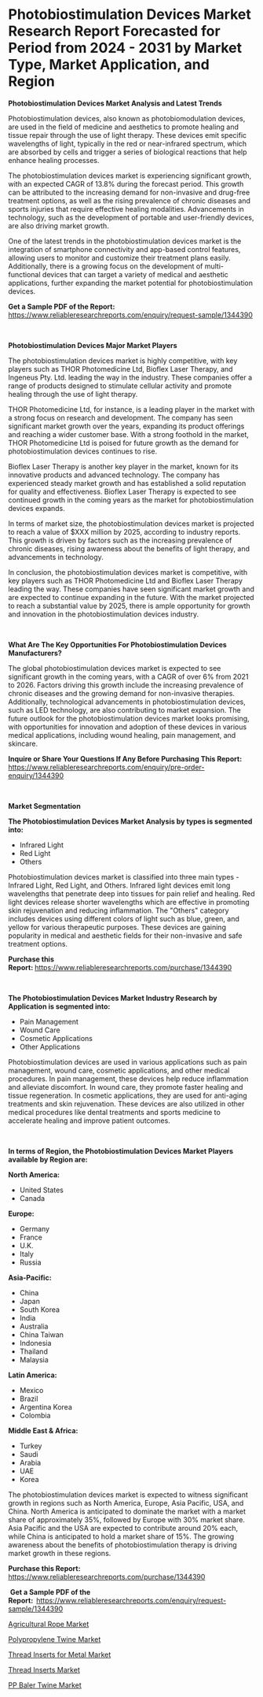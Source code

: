 <p><h1>Photobiostimulation Devices Market Research Report Forecasted for Period from 2024 -  2031 by Market Type, Market Application, and Region</h1></p><p><strong>Photobiostimulation Devices Market Analysis and Latest Trends</strong></p>
<p><p>Photobiostimulation devices, also known as photobiomodulation devices, are used in the field of medicine and aesthetics to promote healing and tissue repair through the use of light therapy. These devices emit specific wavelengths of light, typically in the red or near-infrared spectrum, which are absorbed by cells and trigger a series of biological reactions that help enhance healing processes.</p><p>The photobiostimulation devices market is experiencing significant growth, with an expected CAGR of 13.8% during the forecast period. This growth can be attributed to the increasing demand for non-invasive and drug-free treatment options, as well as the rising prevalence of chronic diseases and sports injuries that require effective healing modalities. Advancements in technology, such as the development of portable and user-friendly devices, are also driving market growth.</p><p>One of the latest trends in the photobiostimulation devices market is the integration of smartphone connectivity and app-based control features, allowing users to monitor and customize their treatment plans easily. Additionally, there is a growing focus on the development of multi-functional devices that can target a variety of medical and aesthetic applications, further expanding the market potential for photobiostimulation devices.</p></p>
<p><strong>Get a Sample PDF of the Report:&nbsp;</strong> <a href="https://www.reliableresearchreports.com/enquiry/request-sample/1344390">https://www.reliableresearchreports.com/enquiry/request-sample/1344390</a></p>
<p>&nbsp;</p>
<p><strong>Photobiostimulation Devices Major Market Players</strong></p>
<p><p>The photobiostimulation devices market is highly competitive, with key players such as THOR Photomedicine Ltd, Bioflex Laser Therapy, and Ingeneus Pty. Ltd. leading the way in the industry. These companies offer a range of products designed to stimulate cellular activity and promote healing through the use of light therapy.</p><p>THOR Photomedicine Ltd, for instance, is a leading player in the market with a strong focus on research and development. The company has seen significant market growth over the years, expanding its product offerings and reaching a wider customer base. With a strong foothold in the market, THOR Photomedicine Ltd is poised for future growth as the demand for photobiostimulation devices continues to rise.</p><p>Bioflex Laser Therapy is another key player in the market, known for its innovative products and advanced technology. The company has experienced steady market growth and has established a solid reputation for quality and effectiveness. Bioflex Laser Therapy is expected to see continued growth in the coming years as the market for photobiostimulation devices expands.</p><p>In terms of market size, the photobiostimulation devices market is projected to reach a value of $XXX million by 2025, according to industry reports. This growth is driven by factors such as the increasing prevalence of chronic diseases, rising awareness about the benefits of light therapy, and advancements in technology.</p><p>In conclusion, the photobiostimulation devices market is competitive, with key players such as THOR Photomedicine Ltd and Bioflex Laser Therapy leading the way. These companies have seen significant market growth and are expected to continue expanding in the future. With the market projected to reach a substantial value by 2025, there is ample opportunity for growth and innovation in the photobiostimulation devices industry.</p></p>
<p>&nbsp;</p>
<p><strong>What Are The Key Opportunities For Photobiostimulation Devices Manufacturers?</strong></p>
<p><p>The global photobiostimulation devices market is expected to see significant growth in the coming years, with a CAGR of over 6% from 2021 to 2026. Factors driving this growth include the increasing prevalence of chronic diseases and the growing demand for non-invasive therapies. Additionally, technological advancements in photobiostimulation devices, such as LED technology, are also contributing to market expansion. The future outlook for the photobiostimulation devices market looks promising, with opportunities for innovation and adoption of these devices in various medical applications, including wound healing, pain management, and skincare.</p></p>
<p><strong>Inquire or Share Your Questions If Any Before Purchasing This Report:</strong> <a href="https://www.reliableresearchreports.com/enquiry/pre-order-enquiry/1344390">https://www.reliableresearchreports.com/enquiry/pre-order-enquiry/1344390</a></p>
<p>&nbsp;</p>
<p><strong>Market Segmentation</strong></p>
<p><strong>The Photobiostimulation Devices Market Analysis by types is segmented into:</strong></p>
<p><ul><li>Infrared Light</li><li>Red Light</li><li>Others</li></ul></p>
<p><p>Photobiostimulation devices market is classified into three main types - Infrared Light, Red Light, and Others. Infrared light devices emit long wavelengths that penetrate deep into tissues for pain relief and healing. Red light devices release shorter wavelengths which are effective in promoting skin rejuvenation and reducing inflammation. The "Others" category includes devices using different colors of light such as blue, green, and yellow for various therapeutic purposes. These devices are gaining popularity in medical and aesthetic fields for their non-invasive and safe treatment options.</p></p>
<p><strong>Purchase this Report:&nbsp;</strong><a href="https://www.reliableresearchreports.com/purchase/1344390">https://www.reliableresearchreports.com/purchase/1344390</a></p>
<p>&nbsp;</p>
<p><strong>The Photobiostimulation Devices Market Industry Research by Application is segmented into:</strong></p>
<p><ul><li>Pain Management</li><li>Wound Care</li><li>Cosmetic Applications</li><li>Other Applications</li></ul></p>
<p><p>Photobiostimulation devices are used in various applications such as pain management, wound care, cosmetic applications, and other medical procedures. In pain management, these devices help reduce inflammation and alleviate discomfort. In wound care, they promote faster healing and tissue regeneration. In cosmetic applications, they are used for anti-aging treatments and skin rejuvenation. These devices are also utilized in other medical procedures like dental treatments and sports medicine to accelerate healing and improve patient outcomes.</p></p>
<p>&nbsp;</p>
<p><strong>In terms of Region, the Photobiostimulation Devices Market Players available by Region are:</strong></p>
<p>
    <p> <strong> North America: </strong>
        <ul>
            <li>United States</li>
            <li>Canada</li>
        </ul>
        </p> 
    <p> <strong> Europe: </strong>
        <ul>
            <li>Germany</li>
            <li>France</li>
            <li>U.K.</li>
            <li>Italy</li>
            <li>Russia</li>
        </ul>
        </p> 
    <p> <strong> Asia-Pacific: </strong>
        <ul>
            <li>China</li>
            <li>Japan</li>
            <li>South Korea</li>
            <li>India</li>
            <li>Australia</li>
            <li>China Taiwan</li>
            <li>Indonesia</li>
            <li>Thailand</li>
            <li>Malaysia</li>
        </ul>
        </p> 
    <p> <strong> Latin America: </strong>
        <ul>
            <li>Mexico</li>
            <li>Brazil</li>
            <li>Argentina Korea</li>
            <li>Colombia</li>
        </ul>
        </p> 
    <p> <strong> Middle East & Africa: </strong>
        <ul>
            <li>Turkey</li>
            <li>Saudi</li>
            <li>Arabia</li>
            <li>UAE</li>
            <li>Korea</li>
        </ul>
    </p>
    </p>
<p><p>The photobiostimulation devices market is expected to witness significant growth in regions such as North America, Europe, Asia Pacific, USA, and China. North America is anticipated to dominate the market with a market share of approximately 35%, followed by Europe with 30% market share. Asia Pacific and the USA are expected to contribute around 20% each, while China is anticipated to hold a market share of 15%. The growing awareness about the benefits of photobiostimulation therapy is driving market growth in these regions.</p></p>
<p><strong>Purchase this Report: </strong><a href="https://www.reliableresearchreports.com/purchase/1344390">https://www.reliableresearchreports.com/purchase/1344390</a></p>
<p>&nbsp;<strong>Get a Sample PDF of the Report:&nbsp;&nbsp;</strong><a href="https://www.reliableresearchreports.com/enquiry/request-sample/1344390">https://www.reliableresearchreports.com/enquiry/request-sample/1344390</a></p>
<p><strong></strong></p>
<p><p><a href="https://medium.com/p/5951ba335440/edit">Agricultural Rope Market</a></p><p><a href="https://medium.com/p/01b46b27263c/edit">Polypropylene Twine Market</a></p><p><a href="https://medium.com/p/ab17d376c93e/edit">Thread Inserts for Metal Market</a></p><p><a href="https://medium.com/p/8bde7c2f69e3/edit">Thread Inserts Market</a></p><p><a href="https://medium.com/p/5e6cfce0a932/edit">PP Baler Twine Market</a></p></p>